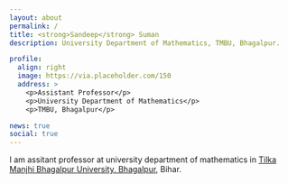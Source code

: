 ```yaml
---
layout: about
permalink: /
title: <strong>Sandeep</strong> Suman
description: University Department of Mathematics, TMBU, Bhagalpur.

profile:
  align: right
  image: https://via.placeholder.com/150
  address: >
    <p>Assistant Professor</p>
    <p>University Department of Mathematics</p>
    <p>TMBU, Bhagalpur</p>

news: true
social: true
---
```


I am assitant professor at university department of mathematics in [Tilka Manjhi Bhagalpur University, Bhagalpur](https://tmbuniv.ac.in), Bihar.

<!-- Put your address / P.O. box / other info right below your picture. You can also disable any these elements by editing `profile` property of the YAML header of your `_pages/about.md`. Edit `_bibliography/papers.bib` and Jekyll will render your [publications page](/al-folio/publications/) automatically.

Link to your social media connections, too. This theme is set up to use [Font Awesome icons](http://fortawesome.github.io/Font-Awesome/){:target="\_blank"} and [Academicons](https://jpswalsh.github.io/academicons/){:target="\_blank"}, like the ones below. Add your Facebook, Twitter, LinkedIn, Google Scholar, or just disable all of them. -->

